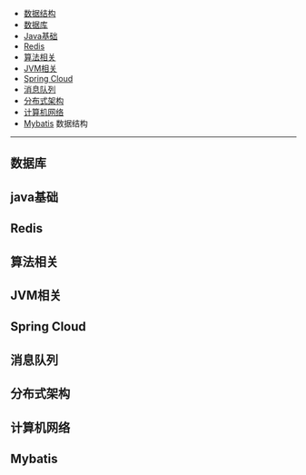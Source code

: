- [数据结构](#%e5%ad%a6%e4%b9%a0%e8%b5%84%e6%96%99)
- [数据库](#%e5%ad%a6%e4%b9%a0%e8%b5%84%e6%96%99)
- [Java基础](#%e5%ad%a6%e4%b9%a0%e8%b5%84%e6%96%99)
- [Redis](#%e5%ad%a6%e4%b9%a0%e8%b5%84%e6%96%99)
- [算法相关](#%e5%ad%a6%e4%b9%a0%e8%b5%84%e6%96%99)
- [JVM相关](#%e5%ad%a6%e4%b9%a0%e8%b5%84%e6%96%99)
- [Spring Cloud](#%e5%ad%a6%e4%b9%a0%e8%b5%84%e6%96%99)
- [消息队列](#%e5%ad%a6%e4%b9%a0%e8%b5%84%e6%96%99)
- [分布式架构](#%e5%ad%a6%e4%b9%a0%e8%b5%84%e6%96%99)
- [计算机网络](#%e5%ad%a6%e4%b9%a0%e8%b5%84%e6%96%99)
- [Mybatis](#%e5%ad%a6%e4%b9%a0%e8%b5%84%e6%96%99)
数据结构
-------
数据库
-------
java基础
-------
Redis
-----
算法相关
-------
JVM相关
-------
Spring Cloud
------------
消息队列
-------
分布式架构
---------
计算机网络
---------
Mybatis
-------
